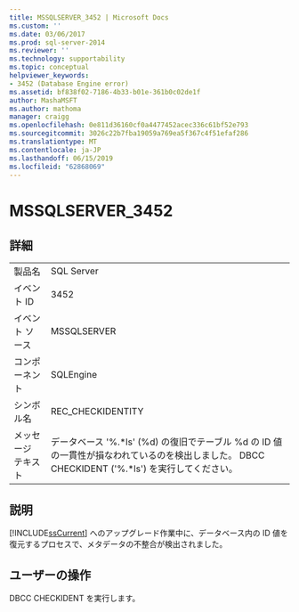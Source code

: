 ```yaml
---
title: MSSQLSERVER_3452 | Microsoft Docs
ms.custom: ''
ms.date: 03/06/2017
ms.prod: sql-server-2014
ms.reviewer: ''
ms.technology: supportability
ms.topic: conceptual
helpviewer_keywords:
- 3452 (Database Engine error)
ms.assetid: bf838f02-7186-4b33-b01e-361b0c02de1f
author: MashaMSFT
ms.author: mathoma
manager: craigg
ms.openlocfilehash: 0e811d36160cf0a4477452acec336c61bf52e793
ms.sourcegitcommit: 3026c22b7fba19059a769ea5f367c4f51efaf286
ms.translationtype: MT
ms.contentlocale: ja-JP
ms.lasthandoff: 06/15/2019
ms.locfileid: "62868069"
---
```

# <a name="mssqlserver3452"></a>MSSQLSERVER_3452
    
## <a name="details"></a>詳細  
  
|||  
|-|-|  
|製品名|SQL Server|  
|イベント ID|3452|  
|イベント ソース|MSSQLSERVER|  
|コンポーネント|SQLEngine|  
|シンボル名|REC_CHECKIDENTITY|  
|メッセージ テキスト|データベース '%.*ls' (%d) の復旧でテーブル %d の ID 値の一貫性が損なわれているのを検出しました。 DBCC CHECKIDENT ('%.\*ls') を実行してください。|  
  
## <a name="explanation"></a>説明  
 [!INCLUDE[ssCurrent](../../includes/sscurrent-md.md)] へのアップグレード作業中に、データベース内の ID 値を復元するプロセスで、メタデータの不整合が検出されました。  
  
## <a name="user-action"></a>ユーザーの操作  
 DBCC CHECKIDENT を実行します。  
  
  
